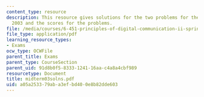 ```yaml
---
content_type: resource
description: This resource gives solutions for the two problems for the midterm exam
  2003 and the scores for the problems.
file: /media/courses/6-451-principles-of-digital-communication-ii-spring-2005/a05a253379aba3efbd400e8b82dde603_midterm03solns.pdf
file_type: application/pdf
learning_resource_types:
- Exams
ocw_type: OCWFile
parent_title: Exams
parent_type: CourseSection
parent_uid: 91d8b0f5-8333-1241-16aa-c4a8a4cbf989
resourcetype: Document
title: midterm03solns.pdf
uid: a05a2533-79ab-a3ef-bd40-0e8b82dde603
---
```

